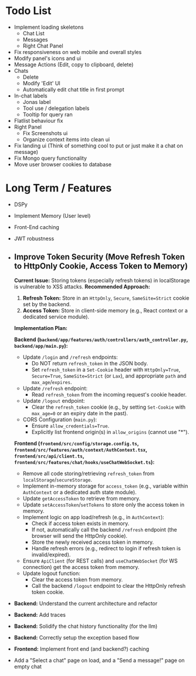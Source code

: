 # Todo List

- Implement loading skeletons
  - Chat List
  - Messages
  - Right Chat Panel
- Fix responsiveness on web mobile and overall styles
- Modify panel's icons and ui
- Message Actions (Edit, copy to clipboard, delete)
- Chats
  - Delete
  - Modify 'Edit' UI
  - Automatically edit chat title in first prompt
- In-chat labels
  - Jonas label
  - Tool use / delegation labels
  - Tooltip for query ran
- Flatlist behaviour fix
- Right Panel
  - Fix Screenshots ui
  - Organize context items into clean ui
- Fix landing ui (Think of something cool to put or just make it a chat on message)
- Fix Mongo query functionality
- Move user browser cookies to database

# Long Term / Features

- DSPy
- Implement Memory (User level)
- Front-End caching
- JWT robustness

- ## Improve Token Security (Move Refresh Token to HttpOnly Cookie, Access Token to Memory)
  **Current Issue:** Storing tokens (especially refresh tokens) in localStorage is vulnerable to XSS attacks.
  **Recommended Approach:**
  1. **Refresh Token:** Store in an `HttpOnly`, `Secure`, `SameSite=Strict` cookie set by the backend.
  2. **Access Token:** Store in client-side memory (e.g., React context or a dedicated service module).

  **Implementation Plan:**

  **Backend (`backend/app/features/auth/controllers/auth_controller.py`, `backend/app/main.py`):**
    - Update `/login` and `/refresh` endpoints:
      - Do NOT return `refresh_token` in the JSON body.
      - Set `refresh_token` in a `Set-Cookie` header with `HttpOnly=True`, `Secure=True`, `SameSite=Strict` (or `Lax`), and appropriate `path` and `max_age`/`expires`.
    - Update `/refresh` endpoint:
      - Read `refresh_token` from the incoming request's cookie header.
    - Update `/logout` endpoint:
      - Clear the `refresh_token` cookie (e.g., by setting `Set-Cookie` with `max_age=0` or an expiry date in the past).
    - CORS Configuration (`main.py`):
      - Ensure `allow_credentials=True`.
      - Explicitly list frontend origin(s) in `allow_origins` (cannot use "*").

  **Frontend (`frontend/src/config/storage.config.ts`, `frontend/src/features/auth/context/AuthContext.tsx`, `frontend/src/api/client.ts`, `frontend/src/features/chat/hooks/useChatWebSocket.ts`):**
    - Remove all code storing/retrieving `refresh_token` from `localStorage`/`secureStorage`.
    - Implement in-memory storage for `access_token` (e.g., variable within `AuthContext` or a dedicated auth state module).
    - Update `getAccessToken` to retrieve from memory.
    - Update `setAccessToken`/`setTokens` to store only the access token in memory.
    - Implement logic on app load/refresh (e.g., in `AuthContext`):
      - Check if access token exists in memory.
      - If not, automatically call the backend `/refresh` endpoint (the browser will send the HttpOnly cookie).
      - Store the newly received access token in memory.
      - Handle refresh errors (e.g., redirect to login if refresh token is invalid/expired).
    - Ensure `ApiClient` (for REST calls) and `useChatWebSocket` (for WS connection) get the access token from memory.
    - Update logout function:
      - Clear the access token from memory.
      - Call the backend `/logout` endpoint to clear the HttpOnly refresh token cookie.

- **Backend:** Understand the current architecture and refactor

- **Backend:** Add traces

- **Backend:** Solidify the chat history functionality (for the llm)

- **Backend:** Correctly setup the exception based flow

- **Frontend:** Implement front end (and backend?) caching
- Add a "Select a chat" page on load, and a "Send a message!" page on empty chat